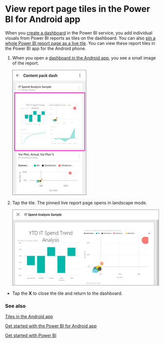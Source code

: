 <properties 
   pageTitle="View report page tiles in the Android app"
   description="View report page tiles in the Power BI for Android app"
   services="powerbi" 
   documentationCenter="" 
   authors="maggiesMSFT" 
   manager="mblythe" 
   backup=""
   editor=""
   tags=""
   qualityFocus="no"
   qualityDate=""/>
 
<tags
   ms.service="powerbi"
   ms.devlang="NA"
   ms.topic="article"
   ms.tgt_pltfrm="NA"
   ms.workload="powerbi"
   ms.date="06/20/2016"
   ms.author="maggies"/>

# View report page tiles in the Power BI for Android app

When you [create a dashboard](powerbi-service-dashboards.md) in the Power BI service, you add individual visuals from Power BI reports as tiles on the dashboard. You can also [pin a whole Power BI report page as a live tile](powerbi-service-pin-a-live-tile-to-a-dashboard-from-a-report.md). You can view these report tiles in the Power BI app for the Android phone.

1.  When you open a [dashboard in the Android app](powerbi-mobile-dashboards-in-the-android-app.md), you see a small image of the report.

    ![](media/powerbi-mobile-report-page-tiles-in-the-android-app/pbi_and_livetile.png)

2. Tap the tile. The pinned live report page opens in landscape mode. 

    ![](media/powerbi-mobile-report-page-tiles-in-the-android-app/pbi_and_livetile_open.png)

-   Tap the **X** to close the tile and return to the dashboard.

### See also

[Tiles in the Android app](powerbi-mobile-tiles-in-the-android-app.md)

[Get started with the Power BI for Android app](powerbi-mobile-android-app-get-started.md)

[Get started with Power BI](powerbi-service-get-started.md)
